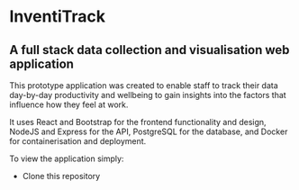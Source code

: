 # InventiTrack
## A full stack data collection and visualisation web application

This prototype application was created to enable staff to track their data day-by-day productivity and wellbeing to gain insights into the factors that influence how they feel at work.

It uses React and Bootstrap for the frontend functionality and design, NodeJS and Express for the API, PostgreSQL for the database, and Docker for containerisation and deployment.

To view the application simply:
* Clone this repository
